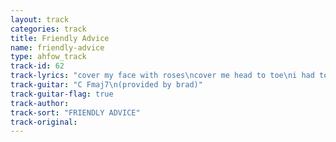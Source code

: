 ```yaml
---
layout: track
categories: track
title: Friendly Advice
name: friendly-advice
type: ahfow_track
track-id: 62
track-lyrics: "cover my face with roses\ncover me head to toe\ni had to be drunk\njust to look at your face\nthat was all right by me\n\nhow long will this go....\nhow long will this go....\nhow long will this go on\n\ncover my face with roses\ncover me head to toe\nyou wanted to give me\nsome friendly advice\nthat was alright by me\n\nhow long will this go....\nhow long will this go....\nhow long will this go on\n\ncover my face with roses\ncover me head to toe\nthey're throwin' a party\nand you're not invited\nthat was alright by me\n\nhow long will this go....\nhow long will this go....\nhow long will this go on"
track-guitar: "C Fmaj7\n(provided by brad)"
track-guitar-flag: true
track-author: 
track-sort: "FRIENDLY ADVICE"
track-original: 
---
```

